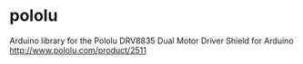 # pololu
Arduino library for the Pololu DRV8835 Dual Motor Driver Shield for Arduino http://www.pololu.com/product/2511
